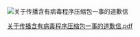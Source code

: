 ![关于传播含有病毒程序压缩包一事的道歉信](https://github.com/user-attachments/assets/519690fe-94c2-435d-9cf6-2361cc5c406b)

[关于传播含有病毒程序压缩包一事的道歉信.pdf](https://github.com/user-attachments/files/16403186/default.pdf)
